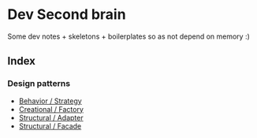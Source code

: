 # Dev Second brain

Some dev notes + skeletons + boilerplates so as not depend on memory :)

## Index

### Design patterns

- [Behavior / Strategy](./public/design-patterns/behavior/strategy/README.md)
- [Creational / Factory](./public/design-patterns/creational/factory/README.md)
- [Structural / Adapter](./public/design-patterns/structural/adapter/README.md)
- [Structural / Facade](./public/design-patterns/structural/facade/README.md)
